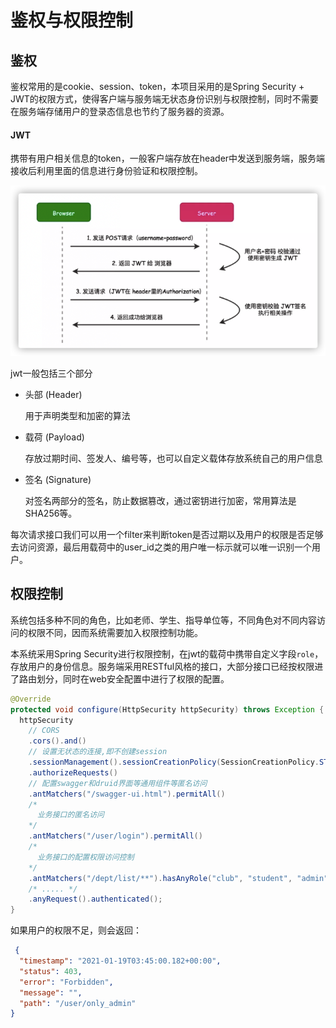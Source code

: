 # 鉴权与权限控制

## 鉴权

鉴权常用的是cookie、session、token，本项目采用的是Spring Security + JWT的权限方式，使得客户端与服务端无状态身份识别与权限控制，同时不需要在服务端存储用户的登录态信息也节约了服务器的资源。

#### JWT

携带有用户相关信息的token，一般客户端存放在header中发送到服务端，服务端接收后利用里面的信息进行身份验证和权限控制。

![use_jwt](image/use_jwt.png)

jwt一般包括三个部分

* 头部 (Header)

  用于声明类型和加密的算法

* 载荷 (Payload)

  存放过期时间、签发人、编号等，也可以自定义载体存放系统自己的用户信息

* 签名 (Signature)

  对签名两部分的签名，防止数据篡改，通过密钥进行加密，常用算法是SHA256等。

每次请求接口我们可以用一个filter来判断token是否过期以及用户的权限是否足够去访问资源，最后用载荷中的user_id之类的用户唯一标示就可以唯一识别一个用户。

## 权限控制

系统包括多种不同的角色，比如老师、学生、指导单位等，不同角色对不同内容访问的权限不同，因而系统需要加入权限控制功能。

本系统采用Spring Security进行权限控制，在jwt的载荷中携带自定义字段`role`，存放用户的身份信息。服务端采用RESTful风格的接口，大部分接口已经按权限进了路由划分，同时在web安全配置中进行了权限的配置。

```java
@Override
protected void configure(HttpSecurity httpSecurity) throws Exception {
  httpSecurity
    // CORS
    .cors().and()
    // 设置无状态的连接,即不创建session
    .sessionManagement().sessionCreationPolicy(SessionCreationPolicy.STATELESS).and()
    .authorizeRequests()
    // 配置swagger和druid界面等通用组件等匿名访问
    .antMatchers("/swagger-ui.html").permitAll()
    /*
      业务接口的匿名访问
    */
    .antMatchers("/user/login").permitAll()
    /*
      业务接口的配置权限访问控制
    */
    .antMatchers("/dept/list/**").hasAnyRole("club", "student", "admin")
    /* ..... */
    .anyRequest().authenticated();  
}
```

如果用户的权限不足，则会返回：

```json
 {
  "timestamp": "2021-01-19T03:45:00.182+00:00",
  "status": 403,
  "error": "Forbidden",
  "message": "",
  "path": "/user/only_admin"
}
```

